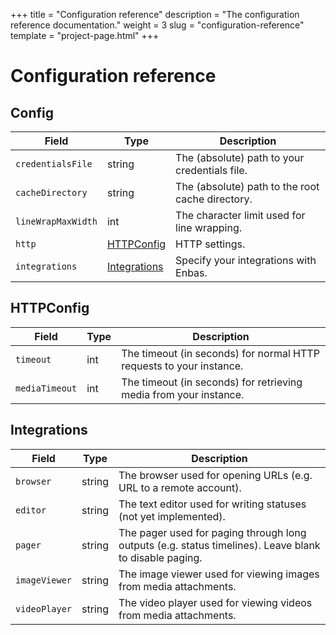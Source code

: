 +++
title = "Configuration reference"
description = "The configuration reference documentation."
weight = 3
slug = "configuration-reference"
template = "project-page.html"
+++
# Configuration reference

## Config

| Field              | Type                          | Description                                      |
|--------------------|-------------------------------|--------------------------------------------------|
| `credentialsFile`  | string                        | The (absolute) path to your credentials file.    |
| `cacheDirectory`   | string                        | The (absolute) path to the root cache directory. |
| `lineWrapMaxWidth` | int                           | The character limit used for line wrapping.      |
| `http`             | [HTTPConfig](#httpconfig)     | HTTP settings.                                   |
| `integrations`     | [Integrations](#integrations) | Specify your integrations with Enbas.            |


## HTTPConfig

| Field          | Type | Description                                                         |
|----------------|------|---------------------------------------------------------------------|
| `timeout`      | int  | The timeout (in seconds) for normal HTTP requests to your instance. |
| `mediaTimeout` | int  | The timeout (in seconds) for retrieving media from your instance.   |

## Integrations

| Field         | Type   | Description                                                                                            |
|---------------|--------|--------------------------------------------------------------------------------------------------------|
| `browser`     | string | The browser used for opening URLs (e.g. URL to a remote account).                                      |
| `editor`      | string | The text editor used for writing statuses (not yet implemented).                                       |
| `pager`       | string | The pager used for paging through long outputs (e.g. status timelines). Leave blank to disable paging. |
| `imageViewer` | string | The image viewer used for viewing images from media attachments.                                       |
| `videoPlayer` | string | The video player used for viewing videos from media attachments.                                       |
